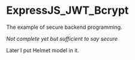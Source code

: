 # ExpressJS_JWT_Bcrypt

The example of secure backend programming.

*Not complete yet but sufficient to say secure*

Later I put Helmet model in it.
